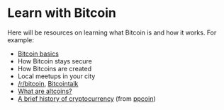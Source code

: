 # Learn with Bitcoin

Here will be resources on learning what Bitcoin is and how it works. For example:

* [Bitcoin basics](/learn/basics)
* How Bitcoin stays secure
* How Bitcoins are created
* Local meetups in your city
* [/r/bitcoin](http://reddit.com/r/bitcoin), [Bitcointalk](https://bitcointalk.org)
* [What are altcoins?](/learn/altcoins)
* [A brief history of cryptocurrency](https://github.com/ppcoin/ppcoin/wiki/History-of-cryptocurrency) (from [ppcoin](https://github.com/ppcoin/ppcoin))
